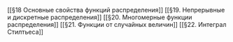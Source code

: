 [[§18 Основные свойства функций распределения]]
[[§19. Непрерывные и дискретные распределения]]
[[§20. Многомерные функции распределения]]
[[§21. Функции от случайных величин]]
[[§22. Интеграл Стилтьеса]]
